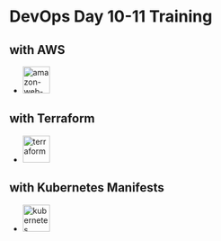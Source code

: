 # DevOps Day 10-11 Training
## with AWS
- <img width="48" height="48" src="https://img.icons8.com/color/48/amazon-web-services.png" alt="amazon-web-services"/>

## with Terraform
- <img width="48" height="48" src="https://img.icons8.com/color/48/terraform.png" alt="terraform"/>

## with Kubernetes Manifests
- <img width="48" height="48" src="https://img.icons8.com/color/48/kubernetes.png" alt="kubernetes"/>

